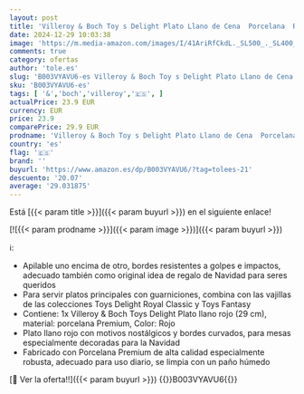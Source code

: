 ```yaml
---
layout: post
title: 'Villeroy & Boch Toy s Delight Plato Llano de Cena  Porcelana  Rojo  26x26x8 cm'
date: 2024-12-29 10:03:38
image: 'https://m.media-amazon.com/images/I/41AriRfCkdL._SL500_._SL400_.jpg'
comments: true
category: ofertas
author: 'tole.es'
slug: 'B003VYAVU6-es Villeroy & Boch Toy s Delight Plato Llano de Cena...'
sku: 'B003VYAVU6-es'
tags: [ '&','boch','villeroy','🇪🇸', ]
actualPrice: 23.9 EUR
currency: EUR
price: 23.9
comparePrice: 29.9 EUR
prodname: 'Villeroy & Boch Toy s Delight Plato Llano de Cena  Porcelana  Rojo  26x26x8 cm'
country: 'es'
flag: '🇪🇸'
brand: ''
buyurl: 'https://www.amazon.es/dp/B003VYAVU6/?tag=tolees-21'
descuento: '20.07'
average: '29.031875'
---
```


Está [{{< param title >}}]({{< param buyurl >}}) en el siguiente enlace!

[![{{< param prodname >}}]({{< param image >}})]({{< param buyurl >}})

ℹ️:

- Apilable uno encima de otro, bordes resistentes a golpes e impactos, adecuado también como original idea de regalo de Navidad para seres queridos
- Para servir platos principales con guarniciones, combina con las vajillas de las colecciones Toys Delight Royal Classic y Toys Fantasy
- Contiene: 1x Villeroy & Boch Toys Delight Plato llano rojo (29 cm), material: porcelana Premium, Color: Rojo
- Plato llano rojo con motivos nostálgicos y bordes curvados, para mesas especialmente decoradas para la Navidad
- Fabricado con Porcelana Premium de alta calidad especialmente robusta, adecuado para uso diario, se limpia con un paño húmedo

[🛒 Ver la oferta!!]({{< param buyurl >}})
{{<world>}}B003VYAVU6{{</world>}}

